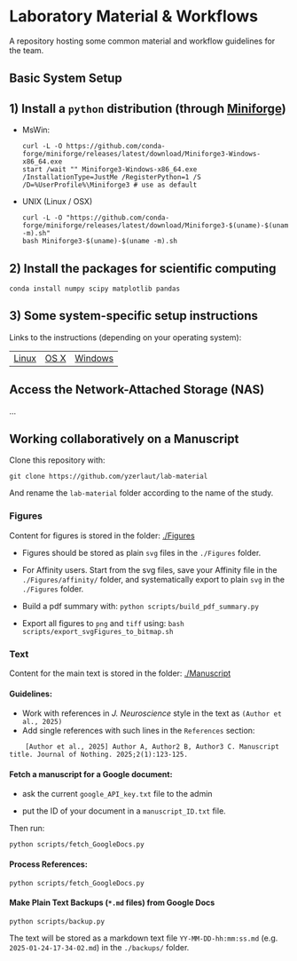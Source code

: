 # Laboratory Material & Workflows

A repository hosting some common material and workflow guidelines for the team.

## Basic System Setup

## 1) Install a `python` distribution (through [Miniforge](https://github.com/conda-forge/miniforge))

- MsWin:
    ```
    curl -L -O https://github.com/conda-forge/miniforge/releases/latest/download/Miniforge3-Windows-x86_64.exe
    start /wait "" Miniforge3-Windows-x86_64.exe /InstallationType=JustMe /RegisterPython=1 /S /D=%UserProfile%\Miniforge3 # use as default
    ```

- UNIX (Linux / OSX)
    ```
    curl -L -O "https://github.com/conda-forge/miniforge/releases/latest/download/Miniforge3-$(uname)-$(uname -m).sh"
    bash Miniforge3-$(uname)-$(uname -m).sh
    ```

## 2) Install the packages for scientific computing

```
conda install numpy scipy matplotlib pandas
```

## 3) Some system-specific setup instructions

Links to the instructions (depending on your operating system):

|     |     |     |
| --- | --- | --- |
| [Linux](./Tools/Setup/Linux.md) | [OS X](./Tools/Setup/OSX.md) | [Windows](./Tools/Setup/Windows.md) |


## Access the Network-Attached Storage (NAS)

...

## Working collaboratively on a Manuscript

Clone this repository with:
```
git clone https://github.com/yzerlaut/lab-material
```
And rename the `lab-material` folder according to the name of the study.

### Figures

Content for figures is stored in the folder: [./Figures](./Figures)

- Figures should be stored as plain `svg` files in the `./Figures` folder.

- For Affinity users. Start from the svg files, save your Affinity file in the `./Figures/affinity/` folder, and systematically export to plain `svg` in the `./Figures` folder.

- Build a pdf summary with: `python scripts/build_pdf_summary.py`

- Export all figures to `png` and `tiff` using: `bash scripts/export_svgFigures_to_bitmap.sh`


### Text 

Content for the main text is stored in the folder: [./Manuscript](./Manuscript)

#### Guidelines:

- Work with references in *J. Neuroscience* style in the text as `(Author et al., 2025)`
- Add single references with such lines in the `References` section:
```
    [Author et al., 2025] Author A, Author2 B, Author3 C. Manuscript title. Journal of Nothing. 2025;2(1):123-125.
```

#### Fetch a manuscript for a Google document:

- ask the current `google_API_key.txt` file to the admin

- put the ID of your document in a `manuscript_ID.txt` file.

Then run:

```
python scripts/fetch_GoogleDocs.py
```

#### Process References:

```
python scripts/fetch_GoogleDocs.py
```

#### Make Plain Text Backups (`*.md` files) from Google Docs

```
python scripts/backup.py
```

The text will be stored as a markdown text file 
`YY-MM-DD-hh:mm:ss.md` (e.g. `2025-01-24-17-34-02.md`) in the `./backups/` folder.



